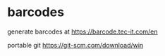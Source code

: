 # barcodes

generate barcodes at https://barcode.tec-it.com/en

portable git https://git-scm.com/download/win